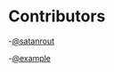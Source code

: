 <!-- @format -->

# Contributors

-[@satanrout](https://github.com/satanrout)

-[@example](https://github.com/example)
